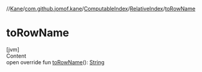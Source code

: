 //[Kane](../../../index.md)/[com.github.jomof.kane](../../index.md)/[ComputableIndex](../index.md)/[RelativeIndex](index.md)/[toRowName](to-row-name.md)



# toRowName  
[jvm]  
Content  
open override fun [toRowName](to-row-name.md)(): [String](https://kotlinlang.org/api/latest/jvm/stdlib/kotlin/-string/index.html)  



